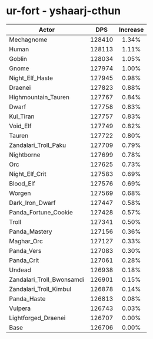 # ur-fort - yshaarj-cthun
| Actor | DPS | Increase |
|---|:---:|:---:|
|Mechagnome|128410|1.34%|
|Human|128113|1.11%|
|Goblin|128034|1.05%|
|Gnome|127974|1.00%|
|Night_Elf_Haste|127945|0.98%|
|Draenei|127823|0.88%|
|Highmountain_Tauren|127767|0.84%|
|Dwarf|127758|0.83%|
|Kul_Tiran|127757|0.83%|
|Void_Elf|127749|0.82%|
|Tauren|127722|0.80%|
|Zandalari_Troll_Paku|127709|0.79%|
|Nightborne|127699|0.78%|
|Orc|127625|0.73%|
|Night_Elf_Crit|127583|0.69%|
|Blood_Elf|127576|0.69%|
|Worgen|127569|0.68%|
|Dark_Iron_Dwarf|127447|0.58%|
|Panda_Fortune_Cookie|127428|0.57%|
|Troll|127341|0.50%|
|Panda_Mastery|127156|0.36%|
|Maghar_Orc|127127|0.33%|
|Panda_Vers|127083|0.30%|
|Panda_Crit|127061|0.28%|
|Undead|126938|0.18%|
|Zandalari_Troll_Bwonsamdi|126901|0.15%|
|Zandalari_Troll_Kimbul|126878|0.14%|
|Panda_Haste|126813|0.08%|
|Vulpera|126743|0.03%|
|Lightforged_Draenei|126707|0.00%|
|Base|126706|0.00%|
